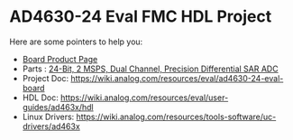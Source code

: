 # AD4630-24 Eval FMC HDL Project

Here are some pointers to help you:
  * [Board Product Page]( https://www.analog.com/eval-ad4630-24)
  * Parts : [24-Bit, 2 MSPS, Dual Channel, Precision Differential SAR ADC](https://www.analog.com/ad4630-24)
  * Project Doc: https://wiki.analog.com/resources/eval/ad4630-24-eval-board
  * HDL Doc: https://wiki.analog.com/resources/eval/user-guides/ad463x/hdl
  * Linux Drivers: https://wiki.analog.com/resources/tools-software/uc-drivers/ad463x
